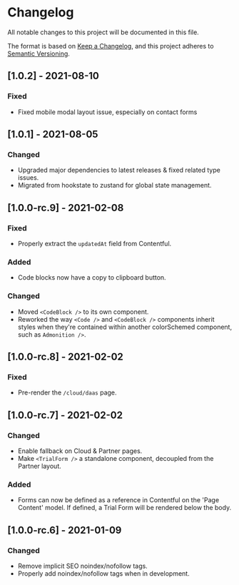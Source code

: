 # Changelog

All notable changes to this project will be documented in this file.

The format is based on [Keep a Changelog](https://keepachangelog.com/en/1.0.0/),
and this project adheres to [Semantic Versioning](https://semver.org/spec/v2.0.0.html).

## [1.0.2] - 2021-08-10

### Fixed
- Fixed mobile modal layout issue, especially on contact forms

## [1.0.1] - 2021-08-05

### Changed
- Upgraded major dependencies to latest releases & fixed related type issues.
- Migrated from hookstate to zustand for global state management.

## [1.0.0-rc.9] - 2021-02-08

### Fixed

- Properly extract the `updatedAt` field from Contentful.

### Added

- Code blocks now have a copy to clipboard button.

### Changed

- Moved `<CodeBlock />` to its own component.
- Reworked the way `<Code />` and `<CodeBlock />` components inherit styles when they're contained within another colorSchemed component, such as `Admonition />`.

## [1.0.0-rc.8] - 2021-02-02

### Fixed

- Pre-render the `/cloud/daas` page.

## [1.0.0-rc.7] - 2021-02-02

### Changed

- Enable fallback on Cloud & Partner pages.
- Make `<TrialForm />` a standalone component, decoupled from the Partner layout.

### Added

- Forms can now be defined as a reference in Contentful on the 'Page Content' model. If defined, a Trial Form will be rendered below the body.

## [1.0.0-rc.6] - 2021-01-09

### Changed

- Remove implicit SEO noindex/nofollow tags.
- Properly add noindex/nofollow tags when in development.
